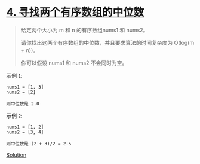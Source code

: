 # [4. 寻找两个有序数组的中位数](https://leetcode-cn.com/problems/median-of-two-sorted-arrays/)

> 给定两个大小为 m 和 n 的有序数组nums1 和 nums2。
>
> 请你找出这两个有序数组的中位数，并且要求算法的时间复杂度为 O(log(m + n))。
>
> 你可以假设 nums1 和 nums2 不会同时为空。


示例 `1`:

    nums1 = [1, 3]
    nums2 = [2]

    则中位数是 2.0

示例 `2`:

    nums1 = [1, 2]
    nums2 = [3, 4]

    则中位数是 (2 + 3)/2 = 2.5

[Solution](cpp/solution.h)